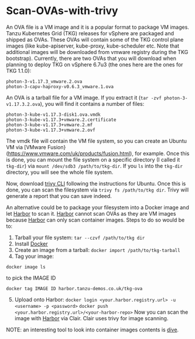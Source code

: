 # Scan-OVAs-with-trivy

An OVA file is a VM image and it is a popular format to package VM images. Tanzu Kubernetes Grid (TKG) releases for vSphere are packaged and shipped as OVAs. These OVAs will contain some of the TKG control plane images (like kube-apiserver, kube-proxy, kube-scheduler etc. Note that additional images will be downloaded from vmware registry during the TKG bootstrap).
Currently, there are two OVAs that you will download when planning to deploy TKG on vSphere 6.7u3 (the ones here are the ones for TKG 1.1.0):

```
photon-3-v1.17.3_vmware.2.ova
photon-3-capv-haproxy-v0.6.3_vmware.1.ova
```
An OVA is a tarball file for a VM image. If you extract it (`tar -zvf photon-3-v1.17.3.2.ova`), you will find it contains a number of files:
```
photon-3-kube-v1.17.3-disk1.ova.vmdk
photon-3-kube-v1.17.3+vmware.2.certificate
photon-3-kube-v1.17.3+vmware.2.mf
photon-3-kube-v1.17.3+vmware.2.ovf
```

The vmdk file will contain the VM file system, so you can create an Ubuntu VM via [VMware Fusion}(https://www.vmware.com/uk/products/fusion.html), for example.
Once this is done, you can mount the file system on a specific directory (I called it `tkg-dir`) via `mount /dev/sdb3 /path/to/tkg-dir`.
If you `ls` into the `tkg-dir` directory, you will see the whole file system.

Now, download [trivy CLI](https://github.com/aquasecurity/trivy) following the instructions for Ubuntu.
Once this is done, you can scan the filesystem via `trivy fs /path/to/tkg dir`. Trivy will generate a report that you can save indeed.

An alternative could be to package your filesystem into a Docker image and let [Harbor](https://harbor.io) to scan it. [Harbor](https://harbor.io) cannot scan OVAs as they are VM images because [Harbor](https://harbor.io) can only scan container images. Steps to do so would be to:
1. Tarball your file system: `tar --czvf /path/to/tkg dir`
2. Install [Docker](https://docs.docker.com/engine/install/ubuntu/)
3. Create an image from a tarball: `docker import /path/to/tkg-tarball`
4. Tag your image:
```
docker image ls
```
to pick the IMAGE ID
```
docker tag IMAGE ID harbor.tanzu-demos.co.uk/tkg-ova
```
5. Upload onto Harbor:
`docker login <your.harbor.registry.url> -u <username> -p <password>`
`docker push <your.harbor.registry.url>/<your-harbor-repo>`
Now you can scan the image with [Harbor](https://harbor.io) via Clair. Clair uses trivy for image scanning.

NOTE: an interesting tool to look into container images contents is [dive](https://github.com/wagoodman/dive).

